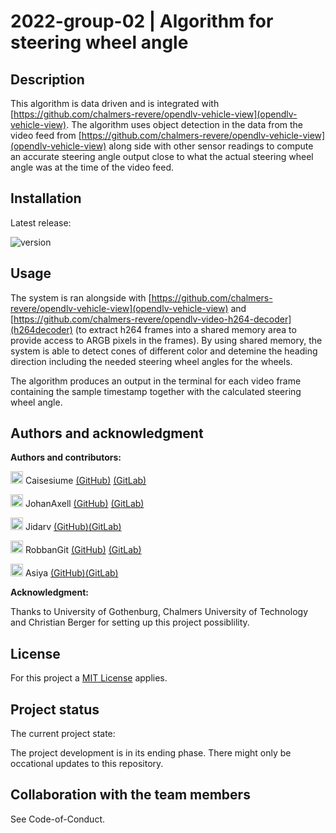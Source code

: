 # 2022-group-02 | Algorithm for steering wheel angle

## Description

This algorithm is data driven and is integrated with [https://github.com/chalmers-revere/opendlv-vehicle-view](opendlv-vehicle-view). The algorithm uses object detection in the data from the video feed from [https://github.com/chalmers-revere/opendlv-vehicle-view](opendlv-vehicle-view) along side with other sensor readings to compute an accurate steering angle output close to what the actual steering wheel angle was at the time of the video feed.


## Installation
Latest release: 

![version](https://img.shields.io/badge/version-1.1.0-blue)

## Usage
The system is ran alongside with [https://github.com/chalmers-revere/opendlv-vehicle-view](opendlv-vehicle-view) and [https://github.com/chalmers-revere/opendlv-video-h264-decoder](h264decoder) (to extract h264 frames into a shared memory area to provide access to ARGB pixels in the frames). By using shared memory, the system is able to detect cones of different color and detemine the heading direction including the needed steering wheel angles for the wheels. 

The algorithm produces an output in the terminal for each video frame containing the sample timestamp together with the calculated steering wheel angle.


## Authors and acknowledgment
**Authors and contributors:**

<img src="https://avatars.githubusercontent.com/u/71592942?s=40&v=4" alt="Profile Picture Caisesiume" width="20"/> Caisesiume [(GitHub)](https://github.com/Caisesiume) [(GitLab)](https://git.chalmers.se/simonar)

<img src="https://avatars.githubusercontent.com/u/71591829?v=4" alt="Profile Picture JohanAxell" width="20"/> JohanAxell [(GitHub)](https://github.com/johanaxell) [(GitLab)](https://git.chalmers.se/johanaxe)

<img src="https://avatars.githubusercontent.com/u/81258179?v=4" alt="Profile Picture Jidarv" width="20"/> Jidarv [(GitHub)](https://github.com/Jidarv)[(GitLab)](https://git.chalmers.se/jidarv)

<img src="https://avatars.githubusercontent.com/u/81112288?v=4" alt="Profile Picture RobbanGit" width="20"/> RobbanGit [(GitHub)](https://github.com/RobbanGit) [(GitLab)](https://git.chalmers.se/robinhan)

<img src="https://avatars.githubusercontent.com/u/72571860?v=4" alt="Profile Picture Asiya-Ismail" width="20"/> Asiya [(GitHub)](https://github.com/Asiya-Ismail)[(GitLab)](https://git.chalmers.se/asiya)

**Acknowledgment:**

Thanks to University of Gothenburg, Chalmers University of Technology and Christian Berger for setting up this project possiblility.


## License
For this project a [MIT License](https://git.chalmers.se/courses/dit638/students/2022-group-02/-/blob/main/LICENSE) applies.

## Project status
The current project state:

The project development is in its ending phase. There might only be occational updates to this repository.


## Collaboration with the team members

See Code-of-Conduct.

